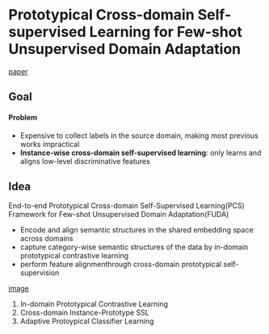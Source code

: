 # Prototypical Cross-domain Self-supervised Learning for Few-shot Unsupervised Domain Adaptation
[paper](https://arxiv.org/pdf/2103.16765.pdf)
## Goal
#### Problem
- Expensive to collect labels in the source domain, making most previous works impractical
- **Instance-wise cross-domain self-supervised learning**: only learns and aligns low-level discriminative features
 
## Idea
End-to-end Prototypical Cross-domain Self-Supervised Learning(PCS) Framework for Few-shot Unsupervised Domain Adaptation(FUDA)
- Encode and align semantic structures in the shared embedding space across domains
- capture category-wise semantic structures of the data by in-domain prototypical contrastive learning
- perform feature alignmenthrough cross-domain prototypical self-supervision

[image](https://raw.githubusercontent.com/zhengzangw/PCS-FUDA/master/images/framework.png)
1. In-domain Prototypical Contrastive Learning
2. Cross-domain Instance-Prototype SSL
3. Adaptive Protoypical Classifier Learning
